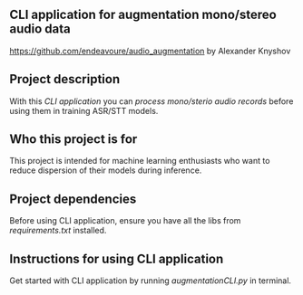 ## CLI application for augmentation mono/stereo audio data
https://github.com/endeavoure/audio_augmentation by Alexander Knyshov

## Project description

With this _CLI application_ you can _process_ _mono/sterio audio records_ before using them in training ASR/STT models.


## Who this project is for
This project is intended for machine learning enthusiasts who want to reduce dispersion of their models during inference.


## Project dependencies
Before using CLI application, ensure you have all the libs from _requirements.txt_ installed.


## Instructions for using CLI application
Get started with CLI application by running _augmentationCLI.py_ in terminal.